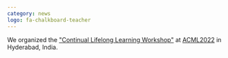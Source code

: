```yaml
---
category: news
logo: fa-chalkboard-teacher
---
```


We organized the <a href="https://continual-lifelong-learners.github.io/" target="_blank">"Continual Lifelong Learning Workshop"</a> at <a href="https://www.acml-conf.org/2022/" target="_blank">ACML2022</a> in Hyderabad, India.

